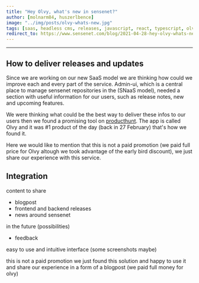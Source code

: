 ```yaml
---
title: "Hey Olvy, what's new in sensenet?"
author: [molnarm84, huszerlbence]
image: "../img/posts/olvy-whats-new.jpg"
tags: [saas, headless cms, releases, javascript, react, typescript, olvy]
redirect_to: https://www.sensenet.com/blog/2021-04-28-hey-olvy-whats-new
---
```




---

## How to deliver releases and updates

Since we are working on our new SaaS model we are thinking how could we improve each and every part of the service. Admin-ui, which is a central place to manage sensenet repositories in the (SNaaS model), needed a section with useful information for our users, such as release notes, new and upcoming features.

We were thinking what could be the best way to deliver these infos to our users then we found a promising tool on [producthunt](https://www.producthunt.com/). The app is called Olvy and it was #1 product of the day (back in 27 February) that's how we found it.

Here we would like to mention that this is not a paid promotion (we paid full price for Olvy altough we took advantage of the early bird discount), we just share our experience with this service.

## Integration



content to share
- blogpost
- frontend and backend releases
- news around sensenet

in the future (possibilities)
- feedback

easy to use and intuitive interface (some screenshots maybe)

this is not a paid promotion we just found this solution and happy to use it and share our experience in a form of a blogpost (we paid full money for olvy)
